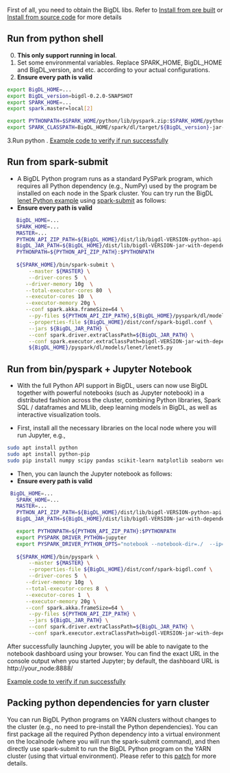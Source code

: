 First of all, you need to obtain the BigDL libs. Refer to [Install from pre built](install-pre-built.md) or [Install from source code](../UserGuide/install-pre-built.md) for more details


## **Run from python shell**
0. __This only support running in local__.
1. Set some environmental variables. Replace SPARK_HOME, BigDL_HOME and BigDL_version, and etc. according to your actual configurations. 
2. __Ensure every path is valid__ 

```bash
export BigDL_HOME=...
export BigDL_version=bigdl-0.2.0-SNAPSHOT
export SPARK_HOME=...
export spark.master=local[2]

export PYTHONPATH=$SPARK_HOME/python/lib/pyspark.zip:$SPARK_HOME/python/lib/py4j-0.9-src.zip:$BigDL_HOME/spark/dl/src/main/resources/spark-bigdl.conf:${BigDL_HOME}/dist/lib/${BigDL_version}-python-api.zip
export SPARK_CLASSPATH=BigDL_HOME/spark/dl/target/${BigDL_version}-jar-with-dependencies.jar
```

3.Run python .
 [Example code to verify if run successfully](run-from-pip.md#code.verification)


## **Run from spark-submit**

- A BigDL Python program runs as a standard PySPark program, which requires all Python dependency (e.g., NumPy) used by the program be installed on each node in the Spark cluster. You can try run the BigDL [lenet Python example](https://github.com/intel-analytics/BigDL/tree/master/pyspark/dl/models/lenet) using [spark-submit](http://spark.apache.org/docs/latest/submitting-applications.html) as follows:
- __Ensure every path is valid__ 

```bash
   BigDL_HOME=...
   SPARK_HOME=...
   MASTER=...
   PYTHON_API_ZIP_PATH=${BigDL_HOME}/dist/lib/bigdl-VERSION-python-api.zip
   BigDL_JAR_PATH=${BigDL_HOME}/dist/lib/bigdl-VERSION-jar-with-dependencies.jar
   PYTHONPATH=${PYTHON_API_ZIP_PATH}:$PYTHONPATH
   
   ${SPARK_HOME}/bin/spark-submit \
       --master ${MASTER} \
       --driver-cores 5  \
      --driver-memory 10g  \
      --total-executor-cores 80  \
      --executor-cores 10  \
      --executor-memory 20g \
      --conf spark.akka.frameSize=64 \
       --py-files ${PYTHON_API_ZIP_PATH},${BigDL_HOME}/pyspark/dl/models/lenet/lenet5.py  \
       --properties-file ${BigDL_HOME}/dist/conf/spark-bigdl.conf \
       --jars ${BigDL_JAR_PATH} \
       --conf spark.driver.extraClassPath=${BigDL_JAR_PATH} \
       --conf spark.executor.extraClassPath=bigdl-VERSION-jar-with-dependencies.jar \
       ${BigDL_HOME}/pyspark/dl/models/lenet/lenet5.py
```




## **Run from bin/pyspark + Jupyter Notebook**

- With the full Python API support in BigDL, users can now use BigDL together with powerful notebooks (such as Jupyter notebook) in a distributed fashion across the cluster, combining Python libraries, Spark SQL / dataframes and MLlib, deep learning models in BigDL, as well as interactive visualization tools.

- First, install all the necessary libraries on the local node where you will run Jupyter, e.g., 
```bash
sudo apt install python
sudo apt install python-pip
sudo pip install numpy scipy pandas scikit-learn matplotlib seaborn wordcloud
```

- Then, you can launch the Jupyter notebook as follows:
- __Ensure every path is valid__ 

```bash
 BigDL_HOME=...                                                                                         
   SPARK_HOME=...
   MASTER=...
   PYTHON_API_ZIP_PATH=${BigDL_HOME}/dist/lib/bigdl-VERSION-python-api.zip
   BigDL_JAR_PATH=${BigDL_HOME}/dist/lib/bigdl-VERSION-jar-with-dependencies.jar

   export PYTHONPATH=${PYTHON_API_ZIP_PATH}:$PYTHONPATH
   export PYSPARK_DRIVER_PYTHON=jupyter
   export PYSPARK_DRIVER_PYTHON_OPTS="notebook --notebook-dir=./  --ip=* --no-browser"
   
   ${SPARK_HOME}/bin/pyspark \
       --master ${MASTER} \
       --properties-file ${BigDL_HOME}/dist/conf/spark-bigdl.conf \
       --driver-cores 5  \
      --driver-memory 10g  \
      --total-executor-cores 8  \
      --executor-cores 1  \
      --executor-memory 20g \
      --conf spark.akka.frameSize=64 \
       --py-files ${PYTHON_API_ZIP_PATH} \
       --jars ${BigDL_JAR_PATH} \
       --conf spark.driver.extraClassPath=${BigDL_JAR_PATH} \
       --conf spark.executor.extraClassPath=bigdl-VERSION-jar-with-dependencies.jar
```

After successfully launching Jupyter, you will be able to navigate to the notebook dashboard using your browser. You can find the exact URL in the console output when you started Jupyter; by default, the dashboard URL is http://your_node:8888/

[Example code to verify if run successfully](run-from-pip.md#code.verification)




## **Packing python dependencies for yarn cluster**
You can run BigDL Python programs on YARN clusters without changes to the cluster (e.g., no need to pre-install the Python dependencies). You  can first package all the required Python dependency into a virtual environment on the localnode (where you will run the spark-submit command), and then directly use spark-submit to run the BigDL Python program on the YARN cluster (using that virtual environment). Please refer to this [patch](https://github.com/intel-analytics/BigDL/tree/master/pyspark/python_package) for more details.